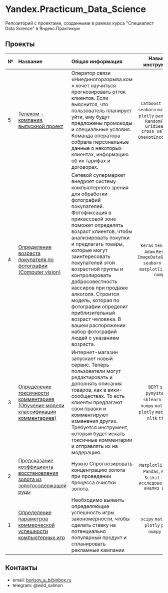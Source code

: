 # Yandex.Practicum_Data_Science

Репозиторий с проектами, созданными в рамках курса "Специалист Data Science" в Яндекс.Практикум

## Проекты

|№| Название | Общая информация | Навыки и инструменты |
|:---|:-----------------------------|:-------------------------------------------------------------|:-----------:|
|5  |[Телеком - компания, выпускной проект](https://github.com/Andronit/Yandex.Practicum_Data_Science/tree/3313ba41e2bcb2e30d15ba5601b5417fba5d054f/Final_project%20-%20Telecom)|Оператор связи «Ниединогоразрыва.ком » хочет научиться прогнозировать отток клиентов. Если выяснится, что пользователь планирует уйти, ему будут предложены промокоды и специальные условия. Команда оператора собрала персональные данные о некоторых клиентах, информацию об их тарифах и договорах. |`catboost` `sklearn` `seaborn` `matplotlib` `plotly` `pandas` `phik` `RandomForest` `GridSearchCV` `cross_val_score` `OneHotEncoder` `LGBM` |
|4  |[Определение возраста покупателя по фотографии (Computer vision)](https://github.com/Andronit/Yandex.Practicum_Data_Science/tree/3313ba41e2bcb2e30d15ba5601b5417fba5d054f/Project_4%20-%20CV%20Age%20prediction)|Сетевой супермаркет внедряет систему компьютерного зрения для обработки фотографий покупателей. Фотофиксация в прикассовой зоне поможет определять возраст клиентов, чтобы анализировать покупки и предлагать товары, которые могут заинтересовать покупателей этой возрастной группы и контролировать добросовестность кассиров при продаже алкоголя. Строится модель, которая по фотографии определит приблизительный возраст человека. В вашем распоряжении набор фотографий людей с указанием возраста.|`Keras` `tensorflow` `Adam` `ResNet50` `ImageDataGenerator` `seaborn` `pandas` `matplotlib` `plotly` `numpy`|
|3  |[Определение токсичности комментариев (Обучение модели классификации комментариев)](https://github.com/Andronit/Yandex.Practicum_Data_Science/tree/3313ba41e2bcb2e30d15ba5601b5417fba5d054f/Project_3%20-%20NLP%20Toxic%20comments)|Интернет-магазин запускает новый сервис. Теперь пользователи могут редактировать и дополнять описания товаров, как в вики-сообществах. То есть клиенты предлагают свои правки и комментируют изменения других. Требуется инструмент, который будет искать токсичные комментарии и отправлять их на модерацию.|`BERT` `spacy` `pymystem3` `re` `sklearn` `pandas` `numpy` `matplotlib` `plotly` `math` `Python` `nltk` `tf-idf`|
|2   |[Предсказание коэффициента восстановления золота из золотосодержащей руды](https://github.com/Andronit/Yandex.Practicum_Data_Science/tree/3313ba41e2bcb2e30d15ba5601b5417fba5d054f/Project_2%20-%20Gold%20recovery)|Нужно Спрогнозировать концентрацию золота при проведении процесса очистки золота.|`Matplotlib`, `NumPy`, `Pandas`, `Python`, `Scikit-learn`, `исследовательский анализ данных`|
|1   |[Определение параметров коммерческой успешности компьютерных игр](https://github.com/Andronit/Yandex.Practicum_Data_Science/tree/3313ba41e2bcb2e30d15ba5601b5417fba5d054f/Project_1%20-%20Games%20platforms)|Необходимо выявить определяющие успешность игры закономерности, чтобы сделать ставку на потенциально популярный продукт и спланировать рекламные кампании|`scipy` `matplotlib` `plotly` `pandas` `numpy` `math`|


## Контакты

- email: borisov_a_b@inbox.ru 
- telegram: @wild_salmon


